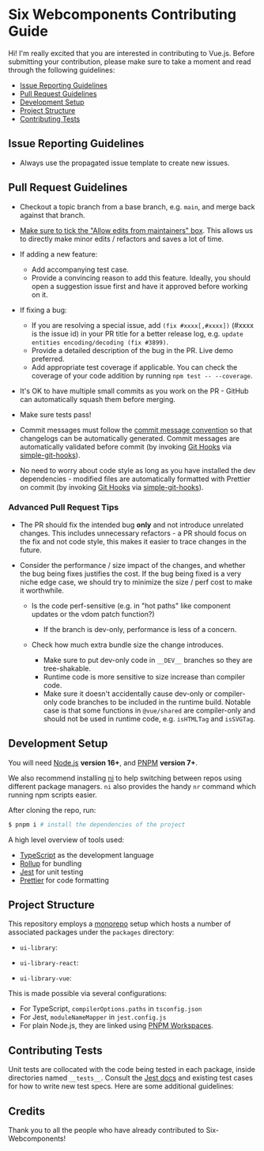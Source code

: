 # Six Webcomponents Contributing Guide

Hi! I'm really excited that you are interested in contributing to Vue.js. Before submitting your contribution, please make sure to take a moment and read through the following guidelines:

- [Issue Reporting Guidelines](#issue-reporting-guidelines)
- [Pull Request Guidelines](#pull-request-guidelines)
- [Development Setup](#development-setup)
- [Project Structure](#project-structure)
- [Contributing Tests](#contributing-tests)

## Issue Reporting Guidelines

- Always use the propagated issue template to create new issues.

## Pull Request Guidelines

- Checkout a topic branch from a base branch, e.g. `main`, and merge back against that branch.

- [Make sure to tick the "Allow edits from maintainers" box](https://docs.github.com/en/pull-requests/collaborating-with-pull-requests/working-with-forks/allowing-changes-to-a-pull-request-branch-created-from-a-fork). This allows us to directly make minor edits / refactors and saves a lot of time.

- If adding a new feature:

  - Add accompanying test case.
  - Provide a convincing reason to add this feature. Ideally, you should open a suggestion issue first and have it approved before working on it.

- If fixing a bug:

  - If you are resolving a special issue, add `(fix #xxxx[,#xxxx])` (#xxxx is the issue id) in your PR title for a better release log, e.g. `update entities encoding/decoding (fix #3899)`.
  - Provide a detailed description of the bug in the PR. Live demo preferred.
  - Add appropriate test coverage if applicable. You can check the coverage of your code addition by running `npm test -- --coverage`.

- It's OK to have multiple small commits as you work on the PR - GitHub can automatically squash them before merging.

- Make sure tests pass!

- Commit messages must follow the [commit message convention](./commit-convention.md) so that changelogs can be automatically generated. Commit messages are automatically validated before commit (by invoking [Git Hooks](https://git-scm.com/docs/githooks) via [simple-git-hooks](https://github.com/toplenboren/simple-git-hooks)).

- No need to worry about code style as long as you have installed the dev dependencies - modified files are automatically formatted with Prettier on commit (by invoking [Git Hooks](https://git-scm.com/docs/githooks) via [simple-git-hooks](https://github.com/toplenboren/simple-git-hooks)).

### Advanced Pull Request Tips

- The PR should fix the intended bug **only** and not introduce unrelated changes. This includes unnecessary refactors - a PR should focus on the fix and not code style, this makes it easier to trace changes in the future.

- Consider the performance / size impact of the changes, and whether the bug being fixes justifies the cost. If the bug being fixed is a very niche edge case, we should try to minimize the size / perf cost to make it worthwhile.

  - Is the code perf-sensitive (e.g. in "hot paths" like component updates or the vdom patch function?)

    - If the branch is dev-only, performance is less of a concern.

  - Check how much extra bundle size the change introduces.
    - Make sure to put dev-only code in `__DEV__` branches so they are tree-shakable.
    - Runtime code is more sensitive to size increase than compiler code.
    - Make sure it doesn't accidentally cause dev-only or compiler-only code branches to be included in the runtime build. Notable case is that some functions in `@vue/shared` are compiler-only and should not be used in runtime code, e.g. `isHTMLTag` and `isSVGTag`.

## Development Setup

You will need [Node.js](https://nodejs.org) **version 16+**, and [PNPM](https://pnpm.io) **version 7+**.

We also recommend installing [ni](https://github.com/antfu/ni) to help switching between repos using different package managers. `ni` also provides the handy `nr` command which running npm scripts easier.

After cloning the repo, run:

```bash
$ pnpm i # install the dependencies of the project
```

A high level overview of tools used:

- [TypeScript](https://www.typescriptlang.org/) as the development language
- [Rollup](https://rollupjs.org) for bundling
- [Jest](https://jestjs.io/) for unit testing
- [Prettier](https://prettier.io/) for code formatting

## Project Structure

This repository employs a [monorepo](https://en.wikipedia.org/wiki/Monorepo) setup which hosts a number of associated packages under the `packages` directory:

- `ui-library`: <tbd>

- `ui-library-react`: <tbd>

- `ui-library-vue`: <tbd>

This is made possible via several configurations:

- For TypeScript, `compilerOptions.paths` in `tsconfig.json`
- For Jest, `moduleNameMapper` in `jest.config.js`
- For plain Node.js, they are linked using [PNPM Workspaces](https://pnpm.io/workspaces).

## Contributing Tests

Unit tests are collocated with the code being tested in each package, inside directories named `__tests__`. Consult the [Jest docs](https://jestjs.io/docs/en/using-matchers) and existing test cases for how to write new test specs. Here are some additional guidelines:

## Credits

Thank you to all the people who have already contributed to Six-Webcomponents!

<a href="https://github.com/six-group/six-webcomponents/graphs/contributors"></a>

